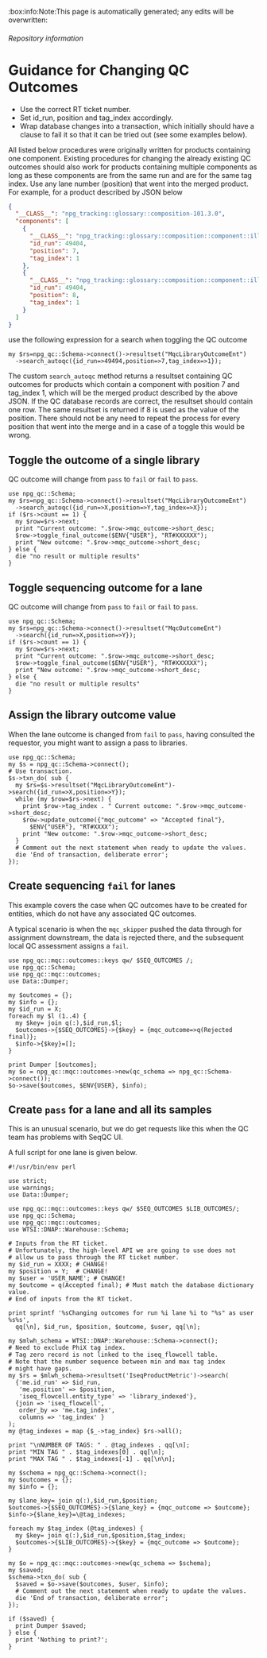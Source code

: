 <!-- Space: NPG -->
<!-- Parent: Illumina Sequencing -->
<!-- Title: Guidance for Changing QC Outcomes -->

<!-- Macro: :box:([^:]+):([^:]*):(.+):
     Template: ac:box
     Icon: true
     Name: ${1}
     Title: ${2}
     Body: ${3} -->

:box:info:Note:This page is automatically generated; any edits will be overwritten:

###### Repository information

<!-- Include: includes/repo-metadata.md -->

# Guidance for Changing QC Outcomes

- Use the correct RT ticket number.
- Set id_run, position and tag_index accordingly.
- Wrap database changes into a transaction, which initially should have
  a clause to fail it so that it can be tried out (see some examples below).

All listed below procedures were originally written for products containing
one component. Existing procedures for changing the already existing QC outcomes
should also work for products containing multiple components as long as these
components are from the same run and are for the same tag index. Use any lane
number (position) that went into the merged product. For example, for a product
described by JSON below

```json
{
  "__CLASS__": "npg_tracking::glossary::composition-101.3.0",
  "components": [
    {
      "__CLASS__": "npg_tracking::glossary::composition::component::illumina-101.3.0",
      "id_run": 49404,
      "position": 7,
      "tag_index": 1
    },
    {
      "__CLASS__": "npg_tracking::glossary::composition::component::illumina-101.3.0",
      "id_run": 49404,
      "position": 8,
      "tag_index": 1
    }
  ]
}
```

use the following expression for a search when toggling the QC outcome

```
my $rs=npg_qc::Schema->connect()->resultset("MqcLibraryOutcomeEnt")
  ->search_autoqc({id_run=>49494,position=>7,tag_index=>1});
```

The custom `search_autoqc` method returns a resultset containing QC outcomes for
products which contain a component with position 7 and tag_index 1, which will
be the merged product described by the above JSON. If the QC database records
are correct, the resultset should contain one row. The same resultset is
returned if 8 is used as the value of the position. There should not be any need
to repeat the process for every position that went into the merge and in a case
of a toggle this would be wrong.

## Toggle the outcome of a single library

QC outcome will change from `pass` to `fail` or `fail` to `pass`. 

```
use npg_qc::Schema;
my $rs=npg_qc::Schema->connect()->resultset("MqcLibraryOutcomeEnt")
  ->search_autoqc({id_run=>X,position=>Y,tag_index=>X});
if ($rs->count == 1) {
  my $row=$rs->next;
  print "Current outcome: ".$row->mqc_outcome->short_desc;
  $row->toggle_final_outcome($ENV{"USER"}, "RT#XXXXXX");
  print "New outcome: ".$row->mqc_outcome->short_desc;
} else {
  die "no result or multiple results"
}
```

## Toggle sequencing outcome for a lane

QC outcome will change from `pass` to `fail` or `fail` to `pass`.

```
use npg_qc::Schema;
my $rs=npg_qc::Schema->connect()->resultset("MqcOutcomeEnt")
  ->search({id_run=>X,position=>Y});
if ($rs->count == 1) {
  my $row=$rs->next;
  print "Current outcome: ".$row->mqc_outcome->short_desc;
  $row->toggle_final_outcome($ENV{"USER"}, "RT#XXXXXX");
  print "New outcome: ".$row->mqc_outcome->short_desc;
} else {
  die "no result or multiple results"
}
```

## Assign the library outcome value

When the lane outcome is changed from `fail` to `pass`, having consulted
the requestor, you might want to assign a pass to libraries.

```
use npg_qc::Schema;
my $s = npg_qc::Schema->connect();
# Use transaction.
$s->txn_do( sub {
  my $rs=$s->resultset("MqcLibraryOutcomeEnt")->search({id_run=>X,position=>Y});
  while (my $row=$rs->next) {
    print $row->tag_index . " Current outcome: ".$row->mqc_outcome->short_desc;
    $row->update_outcome({"mqc_outcome" => "Accepted final"},
      $ENV{"USER"}, "RT#XXXX");
    print "New outcome: ".$row->mqc_outcome->short_desc;
  }
  # Comment out the next statement when ready to update the values.
  die 'End of transaction, deliberate error';
});
```

## Create sequencing `fail` for lanes

This example covers the case when QC outcomes have to be created for entities,
which do not have any associated QC outcomes.

A typical scenario is when the `mqc_skipper` pushed the data through for
assignment downstream, the data is rejected there, and the subsequent local
QC assessment assigns a `fail`.

```
use npg_qc::mqc::outcomes::keys qw/ $SEQ_OUTCOMES /;
use npg_qc::Schema;
use npg_qc::mqc::outcomes;
use Data::Dumper;

my $outcomes = {};
my $info = {};
my $id_run = X;
foreach my $l (1..4) {
  my $key= join q(:),$id_run,$l;
  $outcomes->{$SEQ_OUTCOMES}->{$key} = {mqc_outcome=>q(Rejected final)};
  $info->{$key}=[];
}

print Dumper [$outcomes];
my $o = npg_qc::mqc::outcomes->new(qc_schema => npg_qc::Schema->connect());
$o->save($outcomes, $ENV{USER}, $info);
```

## Create `pass` for a lane and all its samples

This is an unusual scenario, but we do get requests like this
when the QC team has problems with SeqQC UI.

A full script for one lane is given below.

```
#!/usr/bin/env perl

use strict;
use warnings;
use Data::Dumper;

use npg_qc::mqc::outcomes::keys qw/ $SEQ_OUTCOMES $LIB_OUTCOMES/;
use npg_qc::Schema;
use npg_qc::mqc::outcomes;
use WTSI::DNAP::Warehouse::Schema;

# Inputs from the RT ticket.
# Unfortunately, the high-level API we are going to use does not
# allow us to pass through the RT ticket number.
my $id_run = XXXX; # CHANGE!
my $position = Y;  # CHANGE!
my $user = 'USER_NAME'; # CHANGE!
my $outcome = q(Accepted final); # Must match the database dictionary value.
# End of inputs from the RT ticket.

print sprintf '%sChanging outcomes for run %i lane %i to "%s" as user %s%s',
  qq[\n], $id_run, $position, $outcome, $user, qq[\n];

my $mlwh_schema = WTSI::DNAP::Warehouse::Schema->connect();
# Need to exclude PhiX tag index.
# Tag zero record is not linked to the iseq_flowcell table.
# Note that the number sequence between min and max tag index
# might have gaps.
my $rs = $mlwh_schema->resultset('IseqProductMetric')->search(
  {'me.id_run' => $id_run,
   'me.position' => $position,
   'iseq_flowcell.entity_type' => 'library_indexed'},
  {join => 'iseq_flowcell',
   order_by => 'me.tag_index',
   columns => 'tag_index' }
);
my @tag_indexes = map {$_->tag_index} $rs->all();

print "\nNUMBER OF TAGS: " . @tag_indexes . qq[\n];
print "MIN TAG " . $tag_indexes[0] . qq[\n];
print "MAX TAG " . $tag_indexes[-1] . qq[\n\n];

my $schema = npg_qc::Schema->connect();
my $outcomes = {};
my $info = {};

my $lane_key= join q(:),$id_run,$position;
$outcomes->{$SEQ_OUTCOMES}->{$lane_key} = {mqc_outcome => $outcome};
$info->{$lane_key}=\@tag_indexes;

foreach my $tag_index (@tag_indexes) {
  my $key= join q(:),$id_run,$position,$tag_index;
  $outcomes->{$LIB_OUTCOMES}->{$key} = {mqc_outcome => $outcome};
}

my $o = npg_qc::mqc::outcomes->new(qc_schema => $schema);
my $saved;
$schema->txn_do( sub {
  $saved = $o->save($outcomes, $user, $info);
  # Comment out the next statement when ready to update the values.
  die 'End of transaction, deliberate error';
});

if ($saved) {
  print Dumper $saved;
} else {
  print 'Nothing to print?';
}
```
